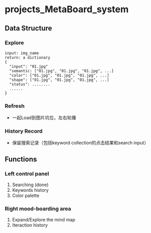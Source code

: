 # projects_MetaBoard_system

## Data Structure
### Explore
```
input: img_name
return: a dictionary
{
  "input": "01.jpg"
  "semantic: ["01.jpg", "01.jpg", "01.jpg", ...]
  "color": ["01.jpg", "01.jpg", "01.jpg", ...]
  "shape": ["01.jpg", "01.jpg", "01.jpg", ...]
  "status": ........
  ......
}
```
### Refresh
* 一起Load到图片坑位，左右轮播

### History Record
* 保留搜索记录（包括keyword collection的点击结果和search input）

## Functions

### Left control panel

1. Searching (done)
2. Keywords history
3. Color palette

### Right mood-boarding area

1. Expand/Explore the mind map
2. Iteraction history




